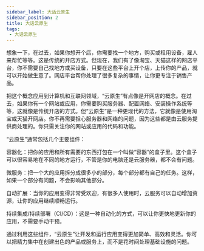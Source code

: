 ```yaml
---
sidebar_label: 大话云原生
sidebar_position: 2
title: 大话云原生
tags:
 - 大话云原生
---
```


想象一下，在过去，如果你想开个店，你需要找一个地方，购买或租用设备，雇人来帮忙等等。这是传统的开店方式。但现在，我们有了像淘宝、天猫这样的网店平台，你不需要自己找地方或买设备，只要在这些平台上开个店，上传你的产品，就可以开始做生意了。网店平台帮你处理了很多复杂的事情，让你更专注于销售产品。

把这个概念应用到计算机和互联网领域，“云原生”有点像是开网店的概念。在过去，如果你有一个网站或应用，你需要购买服务器、配置网络、安装操作系统等等，这就像是传统开店的方式。但“云原生”是一种更现代的方法，它就像是使用淘宝或天猫开网店。你不再需要担心服务器和网络的问题，因为这些都是由云服务提供商处理的。你只需关注你的网站或应用的代码和功能。

“云原生”通常包括几个主要组件：

容器化：把你的应用和所有需要的东西打包在一个叫做“容器”的盒子里。这个盒子可以很容易地在不同的地方运行，不管是你的电脑还是云服务器，都不会有问题。

微服务：把一个大的应用拆分成很多小的部分，每个部分都有自己的任务。这样，如果一个部分有问题，不会影响其他部分。

自动扩展：当你的应用变得非常受欢迎，有很多人使用时，云服务可以自动增加资源，让你的应用继续顺畅运行。

持续集成/持续部署（CI/CD）：这是一种自动化的方式，可以让你更快地更新你的应用，不需要手动干预。

通过利用这些组件，“云原生”让开发和运行应用变得更加简单、高效和灵活。你可以把精力集中在创建出色的产品或服务上，而不是花时间处理基础设施的问题。



